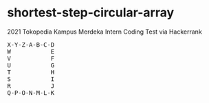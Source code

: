 # shortest-step-circular-array
2021 Tokopedia Kampus Merdeka Intern Coding Test via Hackerrank   
<pre>
X-Y-Z-A-B-C-D
W           E  
V           F  
U           G  
T           H  
S           I  
R           J
Q-P-O-N-M-L-K
</pre>
      

